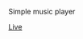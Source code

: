 Simple music player

<p><a href="https://lsandaruwanjayas.github.io/Music-Player" target="_blank">Live</a></p>
